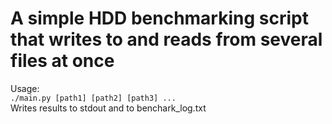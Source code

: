 # A simple HDD benchmarking script that writes to and reads from several files at once
Usage:  
`./main.py [path1] [path2] [path3] ...`  
Writes results to stdout and to benchark_log.txt